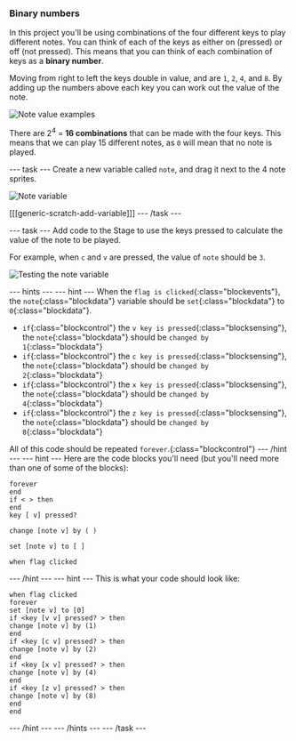 ### Binary numbers

In this project you'll be using combinations of the four different keys to play different notes. You can think of each of the keys as either on (pressed) or off (not pressed). This means that you can think of each combination of keys as a __binary number__.

Moving from right to left the keys double in value, and are `1`, `2`, `4`, and `8`. By adding up the numbers above each key you can work out the value of the note.

![Note value examples](images/note-values.png)

There are 2<sup>4</sup> = __16 combinations__ that can be made with the four keys. This means that we can play 15 different notes, as `0` will mean that no note is played.

--- task ---
Create a new variable called `note`, and drag it next to the 4 note sprites.

![Note variable](images/note-create.png)

[[[generic-scratch-add-variable]]]
--- /task ---


--- task ---
Add code to the Stage to use the keys pressed to calculate the value of the note to be played.

For example, when `c` and `v` are pressed, the value of `note` should be `3`.

![Testing the note variable](images/note-test.png)

--- hints ---
--- hint ---
When the `flag is clicked`{:class="blockevents"}, the `note`{:class="blockdata"} variable should be `set`{:class="blockdata"} to `0`{:class="blockdata"}.

+ `if`{:class="blockcontrol"} the `v key is pressed`{:class="blocksensing"}, the `note`{:class="blockdata"} should be `changed by 1`{:class="blockdata"}
+ `if`{:class="blockcontrol"} the `c key is pressed`{:class="blocksensing"}, the `note`{:class="blockdata"} should be `changed by 2`{:class="blockdata"}
+ `if`{:class="blockcontrol"} the `x key is pressed`{:class="blocksensing"}, the `note`{:class="blockdata"} should be `changed by 4`{:class="blockdata"}
+ `if`{:class="blockcontrol"} the `z key is pressed`{:class="blocksensing"}, the `note`{:class="blockdata"} should be `changed by 8`{:class="blockdata"}

All of this code should be repeated `forever`.{:class="blockcontrol"}
--- /hint ---
--- hint ---
Here are the code blocks you'll need (but you'll need more than one of some of the blocks):
```blocks
forever
end
if < > then
end
key [ v] pressed?

change [note v] by ( )

set [note v] to [ ]

when flag clicked
```
--- /hint ---
--- hint ---
This is what your code should look like:
```blocks
when flag clicked
forever
set [note v] to [0]
if <key [v v] pressed? > then
change [note v] by (1)
end
if <key [c v] pressed? > then
change [note v] by (2)
end
if <key [x v] pressed? > then
change [note v] by (4)
end
if <key [z v] pressed? > then
change [note v] by (8)
end
end
```
--- /hint ---
--- /hints ---
--- /task ---

